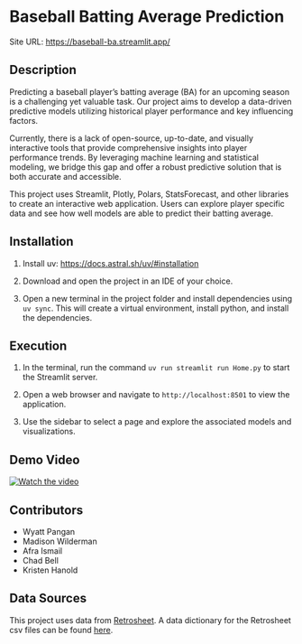 # Baseball Batting Average Prediction

Site URL: https://baseball-ba.streamlit.app/

## Description

Predicting a baseball player’s batting average (BA) for an upcoming season is a challenging yet valuable task. Our project aims to develop a data-driven predictive models utilizing historical player performance and key influencing factors.

Currently, there is a lack of open-source, up-to-date, and visually interactive tools that provide comprehensive insights into player performance trends. By leveraging machine learning and statistical modeling, we bridge this gap and offer a robust predictive solution that is both accurate and accessible.

This project uses Streamlit, Plotly, Polars, StatsForecast, and other libraries to create an interactive web application. Users can explore player specific data and see how well models are able to predict their batting average.

## Installation

1. Install uv: https://docs.astral.sh/uv/#installation

2. Download and open the project in an IDE of your choice.

3. Open a new terminal in the project folder and install dependencies using `uv sync`. This will create a virtual environment, install python, and install the dependencies.

## Execution

1. In the terminal, run the command `uv run streamlit run Home.py` to start the Streamlit server.

2. Open a web browser and navigate to `http://localhost:8501` to view the application.

3. Use the sidebar to select a page and explore the associated models and visualizations.

## Demo Video

[![Watch the video](https://img.youtube.com/vi/VIDEO_ID/0.jpg)](https://www.youtube.com/watch?v=VIDEO_ID)

## Contributors

- Wyatt Pangan
- Madison Wilderman
- Afra Ismail
- Chad Bell
- Kristen Hanold

## Data Sources

This project uses data from [Retrosheet](https://retrosheet.org/). A data dictionary for the Retrosheet csv files can be found [here](https://www.retrosheet.org/downloads/csvcontents.html).
